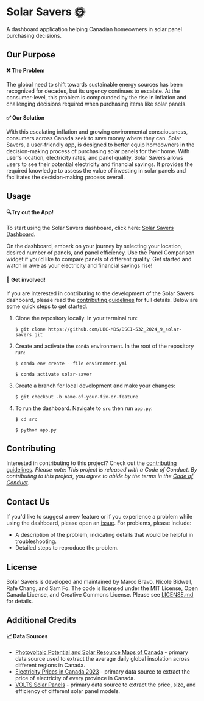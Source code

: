 # Solar Savers 🌞 

A dashboard application helping Canadian homeowners in solar panel purchasing decisions.

## Our Purpose 

#### ❌ The Problem

The global need to shift towards sustainable energy sources has been recognized for decades, but its urgency continues to escalate. At the consumer-level, this problem is compounded by the rise in inflation and challenging decisions required when purchasing items like solar panels.

#### ✅ Our Solution
With this escalating inflation and growing environmental consciousness, consumers across Canada seek to save money where they can. Solar Savers, a user-friendly app, is designed to better equip homeowners in the decision-making process of purchasing solar panels for their home. With user's location, electricity rates, and panel quality, Solar Savers allows users to see their potential electricity and financial savings. It provides the required knowledge to assess the value of investing in solar panels and facilitates the decision-making process overall. 

## Usage

#### 🔍Try out the App!

To start using the Solar Savers dashboard, click here: [Solar Savers Dashboard](https://dsci-532-2024-9-solar-savers.onrender.com/). 

On the dashboard, embark on your journey by selecting your location, desired number of panels, and panel efficiency. Use the Panel Comparison widget if you'd like to compare panels of different quality. Get started and watch in awe as your electricity and financial savings rise!

#### 🌱 Get involved!

If you are interested in contributing to the development of the Solar Savers dashboard, please read the [contributing guidelines](CONTRIBUTING.md) for full details. Below are some quick steps to get started. 

1. Clone the repository locally. In your terminal run:

    ```console
    $ git clone https://github.com/UBC-MDS/DSCI-532_2024_9_solar-savers.git
    ```

2. Create and activate the `conda` environment. In the root of the repository run:
    ```console
    $ conda env create --file environment.yml
    ```

    ```console
    $ conda activate solar-saver 
    ```

3. Create a branch for local development and make your changes:

    ```console
    $ git checkout -b name-of-your-fix-or-feature
    ```

4. To run the dashboard. Navigate to `src` then run `app.py`: 

    ```console
    $ cd src
    ```
    ```console
    $ python app.py
    ```

## Contributing

Interested in contributing to this project? Check out the [contributing guidelines](CONTRIBUTING.md). *Please note: This project is released with a Code of Conduct. By contributing to this project, you agree to abide by the terms in the [Code of Conduct](CODE_OF_CONDUCT.md).* 

## Contact Us

If you'd like to suggest a new feature or if you experience a problem while using the dashboard, please open an [issue](https://github.com/UBC-MDS/DSCI-532_2024_9_solar-savers/issues). For problems, please include: 

- A description of the problem, indicating details that would be helpful in troubleshooting.
- Detailed steps to reproduce the problem.

## License

Solar Savers is developed and maintained by Marco Bravo, Nicole Bidwell, Rafe Chang, and Sam Fo. The code is licensed under the MIT License, Open Canada License, and Creative Commons License. Please see [LICENSE.md](LICENSE.md) for details.  

## Additional Credits

#### 📈 Data Sources 

- [Photovoltaic Potential and Solar Resource Maps of Canada](https://open.canada.ca/data/en/dataset/8b434ac7-aedb-4698-90df-ba77424a551f/resource/b4b8ede1-512c-4e6f-92af-d0ff38cf4de5) - primary data source used to extract the average daily global insolation across different regions in Canada.  
- [Electricity Prices in Canada 2023](https://www.energyhub.org/electricity-prices/#) - primary data source to extract the price of electricity of every province in Canada.
- [VOLTS Solar Panels](https://volts.ca/collections/solar-panels) - primary data source to extract the price, size, and efficiency of different solar panel models.
